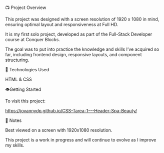 📺 Project Overview

This project was designed with a screen resolution of 1920 x 1080 in mind, ensuring optimal layout and responsiveness at Full HD.

It is my first solo project, developed as part of the Full-Stack Developer course at Conquer Blocks. 

The goal was to put into practice the knowledge and skills I’ve acquired so far, including frontend design, responsive layouts, and component structuring.


🔧 Technologies Used

HTML & CSS


👁️Getting Started

To visit this project:

https://jovannydp.github.io/CSS-Tarea-1---Header-Spa-Beauty/


📌 Notes

Best viewed on a screen with 1920x1080 resolution.

This project is a work in progress and will continue to evolve as I improve my skills.
